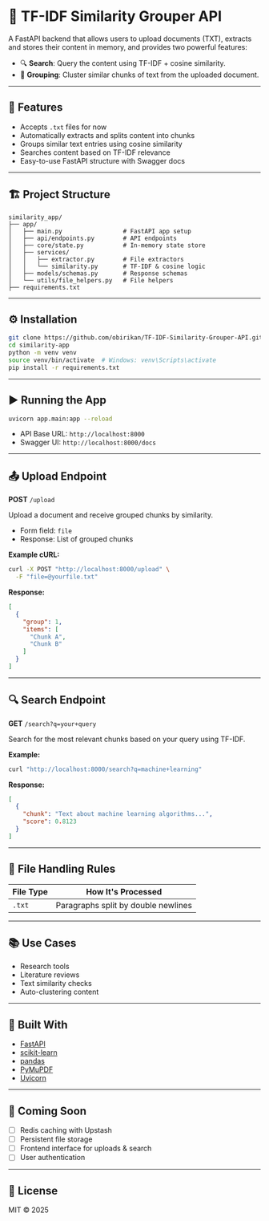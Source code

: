 # 🧠 TF-IDF Similarity Grouper API

A FastAPI backend that allows users to upload documents (TXT), extracts and stores their content in memory, and provides two powerful features:

* 🔍 **Search**: Query the content using TF-IDF + cosine similarity.
* 🧩 **Grouping**: Cluster similar chunks of text from the uploaded document.

---

## 🚀 Features

* Accepts `.txt` files for now 
* Automatically extracts and splits content into chunks
* Groups similar text entries using cosine similarity
* Searches content based on TF-IDF relevance
* Easy-to-use FastAPI structure with Swagger docs

---

## 🏗️ Project Structure

```
similarity_app/
├── app/
│   ├── main.py                 # FastAPI app setup
│   ├── api/endpoints.py        # API endpoints
│   ├── core/state.py           # In-memory state store
│   ├── services/
│   │   ├── extractor.py        # File extractors
│   │   └── similarity.py       # TF-IDF & cosine logic
│   ├── models/schemas.py       # Response schemas
│   └── utils/file_helpers.py   # File helpers
├── requirements.txt
```

---

## ⚙️ Installation

```bash
git clone https://github.com/obirikan/TF-IDF-Similarity-Grouper-API.git
cd similarity-app
python -m venv venv
source venv/bin/activate  # Windows: venv\Scripts\activate
pip install -r requirements.txt
```

---

## ▶️ Running the App

```bash
uvicorn app.main:app --reload
```

* API Base URL: `http://localhost:8000`
* Swagger UI: `http://localhost:8000/docs`

---

## 📤 Upload Endpoint

**POST** `/upload`

Upload a document and receive grouped chunks by similarity.

* Form field: `file`
* Response: List of grouped chunks

**Example cURL:**

```bash
curl -X POST "http://localhost:8000/upload" \
  -F "file=@yourfile.txt"
```

**Response:**

```json
[
  {
    "group": 1,
    "items": [
      "Chunk A",
      "Chunk B"
    ]
  }
]
```

---

## 🔍 Search Endpoint

**GET** `/search?q=your+query`

Search for the most relevant chunks based on your query using TF-IDF.

**Example:**

```bash
curl "http://localhost:8000/search?q=machine+learning"
```

**Response:**

```json
[
  {
    "chunk": "Text about machine learning algorithms...",
    "score": 0.8123
  }
]
```

---

## 🧪 File Handling Rules

| File Type | How It's Processed                   |
| --------- | ------------------------------------ |
| `.txt`    | Paragraphs split by double newlines  |

---

## 📚 Use Cases

* Research tools
* Literature reviews
* Text similarity checks
* Auto-clustering content

---

## 🧰 Built With

* [FastAPI](https://fastapi.tiangolo.com/)
* [scikit-learn](https://scikit-learn.org/)
* [pandas](https://pandas.pydata.org/)
* [PyMuPDF](https://pymupdf.readthedocs.io/)
* [Uvicorn](https://www.uvicorn.org/)

---

## 🔮 Coming Soon

* [ ] Redis caching with Upstash
* [ ] Persistent file storage
* [ ] Frontend interface for uploads & search
* [ ] User authentication

---

## 📝 License

MIT © 2025
